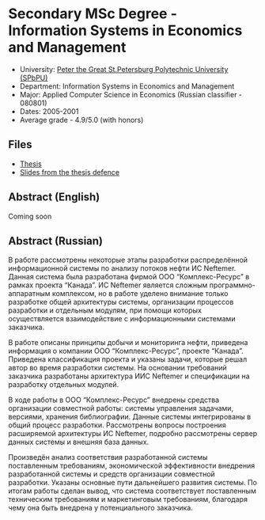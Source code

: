 # Secondary MSc Degree - Information Systems in Economics and Management

* University: [Peter the Great St.Petersburg Polytechnic University (SPbPU)](https://english.spbstu.ru/)
* Department: Information Systems in Economics and Management
* Major: Applied Computer Science in Economics (Russian classifier - 080801)
* Dates: 2005-2001
* Average grade - 4.9/5.0 (with honors)

## Files

* [Thesis](./thesis.pdf)
* [Slides from the thesis defence](./defence-slides.pdf)

## Abstract (English)

Coming soon

## Abstract (Russian)

В работе рассмотрены некоторые этапы разработки распределённой информационной системы по анализу потоков нефти ИС Neftemer.
Данная система была разработана фирмой ООО “Комплекс-Ресурс” в рамках проекта “Канада”.
ИС Neftemer является сложным программно-аппаратным комплексом, но в работе уделено внимание только разработке общей архитектуры системы,
организации процессов разработки и отдельным модулям, при помощи которых осуществляется взаимодействие с информационными системами заказчика.

В работе описаны принципы добычи и мониторинга нефти, приведена информация о компании ООО “Комплекс-Ресурс”, проекте “Канада”.
Приведена классификация проекта и указаны задачи, которые решал автор во время разработки системы.
На основании требований заказчика разработаны архитектура ИИС Neftemer и спецификации на разработку отдельных модулей.

В ходе работы в ООО “Комплекс-Ресурс” внедрены средства организации совместной работы: системы управления задачами, версиями, хранения библиографии.
Данные системы интегрированы в общий процесс разработки. Рассмотрены вопросы построения расширяемой архитектуры ИС Neftemer,
подробно рассмотрены сервер данных системы и внешняя база данных.

Произведён анализ соответствия разработанной системы поставленным требованиям, экономической эффективности внедрения разработанной системы и 
средств организации совместной разработки.
Указаны основные пути дальнейшего развития системы.
По итогам работы сделан вывод, что система соответствует поставленным техническим требованиям и маркетинговым требованиям,
благодаря чему она быть внедрена у потенциального заказчика.
